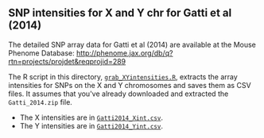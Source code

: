 ## SNP intensities for X and Y chr for Gatti et al (2014)

The detailed SNP array data for Gatti et al (2014) are available at
the Mouse Phenome Database:
<http://phenome.jax.org/db/q?rtn=projects/projdet&reqprojid=289>

The R script in this directory,
[`grab_XYintensities.R`](grab_XYintensities.R), extracts the array
intensities for SNPs on the X and Y chromosomes and saves them as CSV
files. It assumes that you've already downloaded and extracted the
`Gatti_2014.zip` file.

- The X intensities are in [`Gatti2014_Xint.csv`](Gatti2014_Xint.csv).
- The Y intensities are in [`Gatti2014_Yint.csv`](Gatti2014_Yint.csv).
